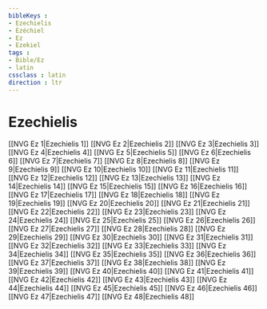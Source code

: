 ```yaml
---
bibleKeys : 
- Ezechielis
- Ézéchiel
- Ez
- Ezekiel
tags : 
- Bible/Ez
- latin
cssclass : latin
direction : ltr
---
```


# Ezechielis

[[NVG Ez 1|Ezechielis 1]]
[[NVG Ez 2|Ezechielis 2]]
[[NVG Ez 3|Ezechielis 3]]
[[NVG Ez 4|Ezechielis 4]]
[[NVG Ez 5|Ezechielis 5]]
[[NVG Ez 6|Ezechielis 6]]
[[NVG Ez 7|Ezechielis 7]]
[[NVG Ez 8|Ezechielis 8]]
[[NVG Ez 9|Ezechielis 9]]
[[NVG Ez 10|Ezechielis 10]]
[[NVG Ez 11|Ezechielis 11]]
[[NVG Ez 12|Ezechielis 12]]
[[NVG Ez 13|Ezechielis 13]]
[[NVG Ez 14|Ezechielis 14]]
[[NVG Ez 15|Ezechielis 15]]
[[NVG Ez 16|Ezechielis 16]]
[[NVG Ez 17|Ezechielis 17]]
[[NVG Ez 18|Ezechielis 18]]
[[NVG Ez 19|Ezechielis 19]]
[[NVG Ez 20|Ezechielis 20]]
[[NVG Ez 21|Ezechielis 21]]
[[NVG Ez 22|Ezechielis 22]]
[[NVG Ez 23|Ezechielis 23]]
[[NVG Ez 24|Ezechielis 24]]
[[NVG Ez 25|Ezechielis 25]]
[[NVG Ez 26|Ezechielis 26]]
[[NVG Ez 27|Ezechielis 27]]
[[NVG Ez 28|Ezechielis 28]]
[[NVG Ez 29|Ezechielis 29]]
[[NVG Ez 30|Ezechielis 30]]
[[NVG Ez 31|Ezechielis 31]]
[[NVG Ez 32|Ezechielis 32]]
[[NVG Ez 33|Ezechielis 33]]
[[NVG Ez 34|Ezechielis 34]]
[[NVG Ez 35|Ezechielis 35]]
[[NVG Ez 36|Ezechielis 36]]
[[NVG Ez 37|Ezechielis 37]]
[[NVG Ez 38|Ezechielis 38]]
[[NVG Ez 39|Ezechielis 39]]
[[NVG Ez 40|Ezechielis 40]]
[[NVG Ez 41|Ezechielis 41]]
[[NVG Ez 42|Ezechielis 42]]
[[NVG Ez 43|Ezechielis 43]]
[[NVG Ez 44|Ezechielis 44]]
[[NVG Ez 45|Ezechielis 45]]
[[NVG Ez 46|Ezechielis 46]]
[[NVG Ez 47|Ezechielis 47]]
[[NVG Ez 48|Ezechielis 48]]
